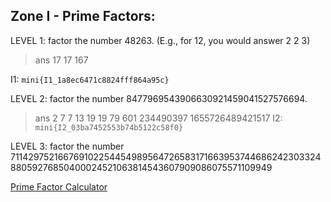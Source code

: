 
## Zone I - Prime Factors:
LEVEL 1: factor the number 48263. (E.g., for 12, you would answer 2 2 3)
> ans 17 17 167

I1: `mini{I1_1a8ec6471c8824fff864a95c}`

LEVEL 2: factor the number 8477969543906630921459041527576694.
> ans 2 7 7 13 19 19 79 601 234490397 1655726489421517
I2: `mini{I2_03ba7452553b74b5122c58f0}`

LEVEL 3: factor the number 71142975216676910225445498956472658317166395374468624230332488059276850400024521063814543607909086075571109949
>

[Prime Factor Calculator](https://www.random-science-tools.com/maths/prime-factors.htm)
